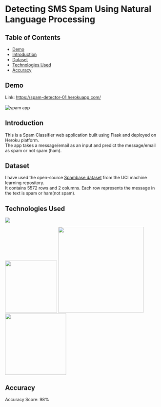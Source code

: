 # Detecting SMS Spam Using Natural Language Processing

## Table of Contents
  * [Demo](#demo)
  * [Introduction](#introduction)
  * [Dataset](#dataset)
  * [Technologies Used](#technologies-used)
  * [Accuracy](#accuracy)
  
## Demo 
Link: https://spam-detector-01.herokuapp.com/ <br><br>
![spam app](https://user-images.githubusercontent.com/73738015/103008662-7dcf2500-455b-11eb-9bf4-59facf19b7de.JPG)

## Introduction
This is a Spam Classifier web application built using Flask and deployed on Heroku platform. <br>
The app takes a message/email as an input and predict the message/email as spam or not spam (ham).

## Dataset
I have used the open-source [Spambase dataset](http://archive.ics.uci.edu/ml/datasets/Spambase/) from the UCI machine learning repository. <br>
It contains 5572 rows and 2 columns. Each row represents the message in the text is spam or ham(not spam).


## Technologies Used

![](https://forthebadge.com/images/badges/made-with-python.svg)

[<img target="_blank" src="https://flask.palletsprojects.com/en/1.1.x/_images/flask-logo.png" width=170>](https://flask.palletsprojects.com/en/1.1.x/) [<img target="_blank" src="https://number1.co.za/wp-content/uploads/2017/10/gunicorn_logo-300x85.png" width=280>](https://gunicorn.org) [<img target="_blank" src="https://scikit-learn.org/stable/_static/scikit-learn-logo-small.png" width=200>](https://scikit-learn.org/stable/) 

## Accuracy  
Accuracy Score: 98%
